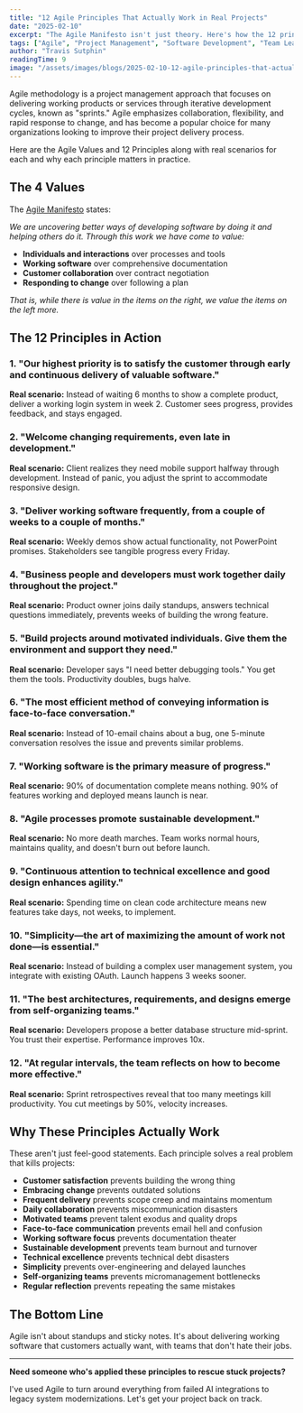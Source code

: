 ```yaml
---
title: "12 Agile Principles That Actually Work in Real Projects"
date: "2025-02-10"
excerpt: "The Agile Manifesto isn't just theory. Here's how the 12 principles translate into real-world project success, with practical examples from the trenches."
tags: ["Agile", "Project Management", "Software Development", "Team Leadership"]
author: "Travis Sutphin"
readingTime: 9
image: "/assets/images/blogs/2025-02-10-12-agile-principles-that-actually-work-in-real-projects.png"
---
```


Agile methodology is a project management approach that focuses on delivering working products or services through iterative development cycles, known as "sprints." Agile emphasizes collaboration, flexibility, and rapid response to change, and has become a popular choice for many organizations looking to improve their project delivery process.

Here are the Agile Values and 12 Principles along with real scenarios for each and why each principle matters in practice.

## The 4 Values

The [Agile Manifesto](https://agilemanifesto.org/) states:

*We are uncovering better ways of developing software by doing it and helping others do it. Through this work we have come to value:*

- **Individuals and interactions** over processes and tools
- **Working software** over comprehensive documentation
- **Customer collaboration** over contract negotiation
- **Responding to change** over following a plan

*That is, while there is value in the items on the right, we value the items on the left more.*

## The 12 Principles in Action

### 1. "Our highest priority is to satisfy the customer through early and continuous delivery of valuable software."
**Real scenario:** Instead of waiting 6 months to show a complete product, deliver a working login system in week 2. Customer sees progress, provides feedback, and stays engaged.

### 2. "Welcome changing requirements, even late in development."
**Real scenario:** Client realizes they need mobile support halfway through development. Instead of panic, you adjust the sprint to accommodate responsive design.

### 3. "Deliver working software frequently, from a couple of weeks to a couple of months."
**Real scenario:** Weekly demos show actual functionality, not PowerPoint promises. Stakeholders see tangible progress every Friday.

### 4. "Business people and developers must work together daily throughout the project."
**Real scenario:** Product owner joins daily standups, answers technical questions immediately, prevents weeks of building the wrong feature.

### 5. "Build projects around motivated individuals. Give them the environment and support they need."
**Real scenario:** Developer says "I need better debugging tools." You get them the tools. Productivity doubles, bugs halve.

### 6. "The most efficient method of conveying information is face-to-face conversation."
**Real scenario:** Instead of 10-email chains about a bug, one 5-minute conversation resolves the issue and prevents similar problems.

### 7. "Working software is the primary measure of progress."
**Real scenario:** 90% of documentation complete means nothing. 90% of features working and deployed means launch is near.

### 8. "Agile processes promote sustainable development."
**Real scenario:** No more death marches. Team works normal hours, maintains quality, and doesn't burn out before launch.

### 9. "Continuous attention to technical excellence and good design enhances agility."
**Real scenario:** Spending time on clean code architecture means new features take days, not weeks, to implement.

### 10. "Simplicity—the art of maximizing the amount of work not done—is essential."
**Real scenario:** Instead of building a complex user management system, you integrate with existing OAuth. Launch happens 3 weeks sooner.

### 11. "The best architectures, requirements, and designs emerge from self-organizing teams."
**Real scenario:** Developers propose a better database structure mid-sprint. You trust their expertise. Performance improves 10x.

### 12. "At regular intervals, the team reflects on how to become more effective."
**Real scenario:** Sprint retrospectives reveal that too many meetings kill productivity. You cut meetings by 50%, velocity increases.

## Why These Principles Actually Work

These aren't just feel-good statements. Each principle solves a real problem that kills projects:

- **Customer satisfaction** prevents building the wrong thing
- **Embracing change** prevents outdated solutions
- **Frequent delivery** prevents scope creep and maintains momentum
- **Daily collaboration** prevents miscommunication disasters
- **Motivated teams** prevent talent exodus and quality drops
- **Face-to-face communication** prevents email hell and confusion
- **Working software focus** prevents documentation theater
- **Sustainable development** prevents team burnout and turnover
- **Technical excellence** prevents technical debt disasters
- **Simplicity** prevents over-engineering and delayed launches
- **Self-organizing teams** prevents micromanagement bottlenecks
- **Regular reflection** prevents repeating the same mistakes

## The Bottom Line

Agile isn't about standups and sticky notes. It's about delivering working software that customers actually want, with teams that don't hate their jobs.

---

**Need someone who's applied these principles to rescue stuck projects?**

I've used Agile to turn around everything from failed AI integrations to legacy system modernizations. Let's get your project back on track.
